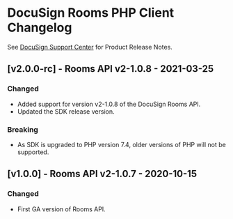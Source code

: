 # DocuSign Rooms PHP Client Changelog
See [DocuSign Support Center](https://support.docusign.com/en/releasenotes/) for Product Release Notes.

## [v2.0.0-rc] - Rooms API v2-1.0.8 - 2021-03-25
### Changed
- Added support for version v2-1.0.8 of the DocuSign Rooms API.
- Updated the SDK release version.

### Breaking
*   As SDK is upgraded to PHP version 7.4, older versions of PHP will not be supported.


## [v1.0.0] - Rooms API v2-1.0.7 - 2020-10-15
### Changed
- First GA version of Rooms API.
